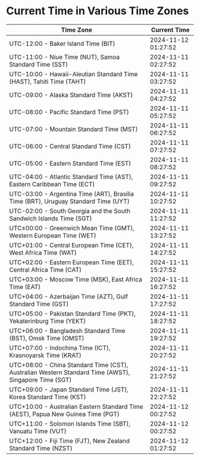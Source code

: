 # Current Time in Various Time Zones

| Time Zone | Current Time |
|-----------|--------------|
| UTC-12:00 - Baker Island Time (BIT) | 2024-11-12 01:27:52 |
| UTC-11:00 - Niue Time (NUT), Samoa Standard Time (SST) | 2024-11-11 02:27:52 |
| UTC-10:00 - Hawaii-Aleutian Standard Time (HAST), Tahiti Time (TAHT) | 2024-11-11 03:27:52 |
| UTC-09:00 - Alaska Standard Time (AKST) | 2024-11-11 04:27:52 |
| UTC-08:00 - Pacific Standard Time (PST) | 2024-11-11 05:27:52 |
| UTC-07:00 - Mountain Standard Time (MST) | 2024-11-11 06:27:52 |
| UTC-06:00 - Central Standard Time (CST) | 2024-11-11 07:27:52 |
| UTC-05:00 - Eastern Standard Time (EST) | 2024-11-11 08:27:52 |
| UTC-04:00 - Atlantic Standard Time (AST), Eastern Caribbean Time (ECT) | 2024-11-11 09:27:52 |
| UTC-03:00 - Argentina Time (ART), Brasília Time (BRT), Uruguay Standard Time (UYT) | 2024-11-11 10:27:52 |
| UTC-02:00 - South Georgia and the South Sandwich Islands Time (SGT) | 2024-11-11 11:27:52 |
| UTC±00:00 - Greenwich Mean Time (GMT), Western European Time (WET) | 2024-11-11 13:27:52 |
| UTC+01:00 - Central European Time (CET), West Africa Time (WAT) | 2024-11-11 14:27:52 |
| UTC+02:00 - Eastern European Time (EET), Central Africa Time (CAT) | 2024-11-11 15:27:52 |
| UTC+03:00 - Moscow Time (MSK), East Africa Time (EAT) | 2024-11-11 16:27:52 |
| UTC+04:00 - Azerbaijan Time (AZT), Gulf Standard Time (GST) | 2024-11-11 17:27:52 |
| UTC+05:00 - Pakistan Standard Time (PKT), Yekaterinburg Time (YEKT) | 2024-11-11 18:27:52 |
| UTC+06:00 - Bangladesh Standard Time (BST), Omsk Time (OMST) | 2024-11-11 19:27:52 |
| UTC+07:00 - Indochina Time (ICT), Krasnoyarsk Time (KRAT) | 2024-11-11 20:27:52 |
| UTC+08:00 - China Standard Time (CST), Australian Western Standard Time (AWST), Singapore Time (SGT) | 2024-11-11 21:27:52 |
| UTC+09:00 - Japan Standard Time (JST), Korea Standard Time (KST) | 2024-11-11 22:27:52 |
| UTC+10:00 - Australian Eastern Standard Time (AEST), Papua New Guinea Time (PGT) | 2024-11-12 00:27:52 |
| UTC+11:00 - Solomon Islands Time (SBT), Vanuatu Time (VUT) | 2024-11-12 00:27:52 |
| UTC+12:00 - Fiji Time (FJT), New Zealand Standard Time (NZST) | 2024-11-12 01:27:52 |
